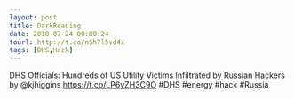 ```yaml
---
layout: post
title: DarkReading
date: 2018-07-24 00:00:24
tourl: http://t.co/nSh7l5vd4x
tags: [DHS,Hack]
---
```

DHS Officials: Hundreds of US Utility Victims Infiltrated by Russian Hackers by @kjhiggins https://t.co/LP6yZH3C9O #DHS #energy #hack #Russia